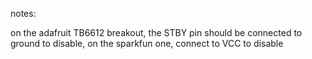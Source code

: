 notes:

on the adafruit TB6612 breakout, the STBY pin should be connected to ground to disable, on the sparkfun one, connect to VCC to disable